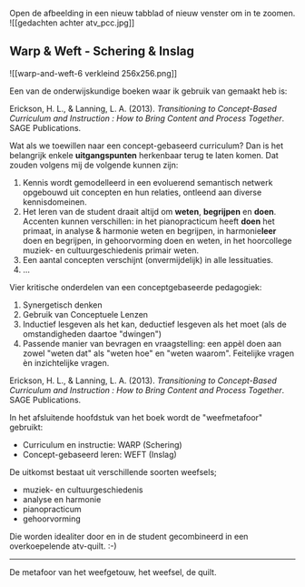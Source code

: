 Open de afbeelding in een nieuw tabblad of nieuw venster om in te zoomen.
![[gedachten achter atv_pcc.jpg]]

## Warp & Weft - Schering & Inslag
![[warp-and-weft-6 verkleind 256x256.png]]

Een van de onderwijskundige boeken waar ik gebruik van gemaakt heb is: 

Erickson, H. L., & Lanning, L. A. (2013). *Transitioning to Concept-Based Curriculum and Instruction : How to Bring Content and Process Together*. SAGE Publications.

Wat als we toewillen naar een concept-gebaseerd curriculum?
Dan is het belangrijk enkele **uitgangspunten** herkenbaar terug te laten komen. Dat zouden volgens mij de volgende kunnen zijn:
1. Kennis wordt gemodelleerd in een evoluerend semantisch netwerk opgebouwd uit concepten en hun relaties, ontleend aan diverse kennisdomeinen.
2. Het leren van de student draait altijd om **weten**, **begrijpen** en **doen**. Accenten kunnen verschillen: in het pianopracticum heeft **doen** het primaat, in analyse & harmonie weten en begrijpen, in harmonie**leer** doen en  begrijpen, in gehoorvorming doen en weten, in het hoorcollege muziek- en cultuurgeschiedenis primair weten.
3. Een aantal concepten verschijnt (onvermijdelijk) in alle lessituaties.
4. ...


Vier kritische onderdelen van een conceptgebaseerde pedagogiek:
1. Synergetisch denken
2. Gebruik van Conceptuele Lenzen
3. Inductief lesgeven als het kan, deductief lesgeven als het moet (als de omstandigheden daartoe "dwingen")
4. Passende manier van bevragen en vraagstelling: een appèl doen aan zowel "weten dat" als "weten hoe" en "weten waarom". Feitelijke vragen èn inzichtelijke vragen.

Erickson, H. L., & Lanning, L. A. (2013). *Transitioning to Concept-Based Curriculum and Instruction : How to Bring Content and Process Together*. SAGE Publications.

In het afsluitende hoofdstuk van het boek wordt de "weefmetafoor" gebruikt:
- Curriculum en instructie: WARP (Schering)
- Concept-gebaseerd leren: WEFT (Inslag)

De uitkomst bestaat uit verschillende soorten weefsels; 
- muziek- en cultuurgeschiedenis
- analyse en harmonie
- pianopracticum
- gehoorvorming

Die worden idealiter door en in  de student gecombineerd in een overkoepelende atv-quilt. :-)

--- 


De metafoor van het weefgetouw, het weefsel, de quilt.

